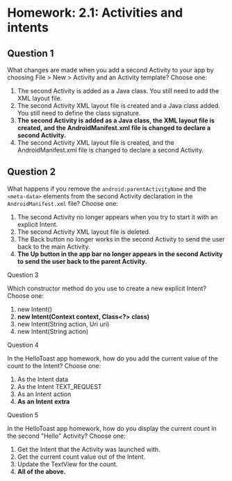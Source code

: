 # Homework: 2.1: Activities and intents

## Question 1

What changes are made when you add a second Activity to your app by choosing File > New > Activity and an Activity template? Choose one:

1. The second Activity is added as a Java class. You still need to add the XML layout file.
2. The second Activity XML layout file is created and a Java class added. You still need to define the class signature.
3. **The second Activity is added as a Java class, the XML layout file is created, and the AndroidManifest.xml file is changed to declare a second Activity.**
4. The second Activity XML layout file is created, and the AndroidManifest.xml file is changed to declare a second Activity.

## Question 2

What happens if you remove the `android:parentActivityName` and the `<meta-data>` elements from the second Activity declaration in the `AndroidManifest.xml` file? Choose one:

1. The second Activity no longer appears when you try to start it with an explicit Intent.
2. The second Activity XML layout file is deleted.
3. The Back button no longer works in the second Activity to send the user back to the main Activity.
4. **The Up button in the app bar no longer appears in the second Activity to send the user back to the parent Activity.**

Question 3

Which constructor method do you use to create a new explicit Intent? Choose one:

1. new Intent()
2. **new Intent(Context context, Class<?> class)**
3. new Intent(String action, Uri uri)
4. new Intent(String action)

Question 4

In the HelloToast app homework, how do you add the current value of the count to the Intent? Choose one:

1. As the Intent data
2. As the Intent TEXT_REQUEST
3. As an Intent action
4. **As an Intent extra**

Question 5

In the HelloToast app homework, how do you display the current count in the second "Hello" Activity? Choose one:

1. Get the Intent that the Activity was launched with.
2. Get the current count value out of the Intent.
3. Update the TextView for the count.
4. **All of the above.**
